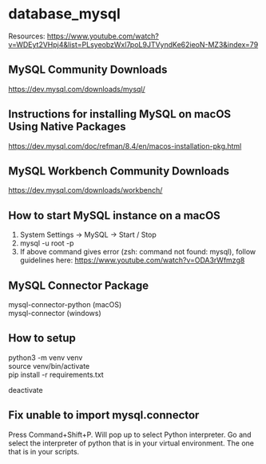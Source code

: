 # database_mysql  

Resources: https://www.youtube.com/watch?v=WDEyt2VHpj4&list=PLsyeobzWxl7poL9JTVyndKe62ieoN-MZ3&index=79  

## MySQL Community Downloads  
https://dev.mysql.com/downloads/mysql/  

## Instructions for installing MySQL on macOS Using Native Packages  
https://dev.mysql.com/doc/refman/8.4/en/macos-installation-pkg.html  

## MySQL Workbench Community Downloads  
https://dev.mysql.com/downloads/workbench/  

## How to start MySQL instance on a macOS  
1. System Settings -> MySQL -> Start / Stop  
2. mysql -u root -p  
3. If above command gives error (zsh: command not found: mysql), follow guidelines here: https://www.youtube.com/watch?v=ODA3rWfmzg8  

## MySQL Connector Package  
mysql-connector-python (macOS)  
mysql-connector (windows)  

## How to setup  
python3 -m venv venv  
source venv/bin/activate  
pip install -r requirements.txt  

deactivate  

## Fix unable to import mysql.connector  
Press Command+Shift+P. Will pop up to select Python interpreter. Go and select the interpreter of python that is in your virtual environment. The one that is in your scripts.  

